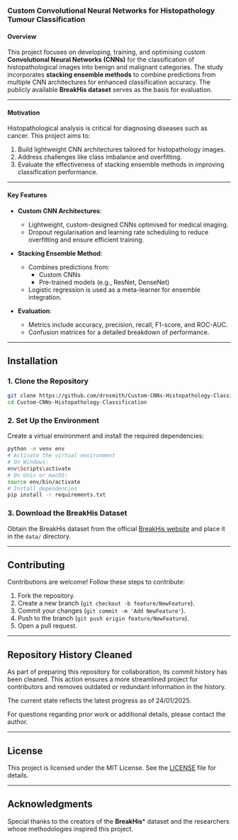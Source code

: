 ### Custom Convolutional Neural Networks for Histopathology Tumour Classification

#### **Overview**
This project focuses on developing, training, and optimising custom **Convolutional Neural Networks (CNNs)** for the classification of histopathological images into benign and malignant categories. The study incorporates **stacking ensemble methods** to combine predictions from multiple CNN architectures for enhanced classification accuracy. The publicly available **BreakHis dataset** serves as the basis for evaluation.

---

#### **Motivation**
Histopathological analysis is critical for diagnosing diseases such as cancer. This project aims to:
1. Build lightweight CNN architectures tailored for histopathology images.
2. Address challenges like class imbalance and overfitting.
3. Evaluate the effectiveness of stacking ensemble methods in improving classification performance.

---

#### **Key Features**
- **Custom CNN Architectures**:
  - Lightweight, custom-designed CNNs optimised for medical imaging.
  - Dropout regularisation and learning rate scheduling to reduce overfitting and ensure efficient training.

- **Stacking Ensemble Method**:
  - Combines predictions from:
    - Custom CNNs
    - Pre-trained models (e.g., ResNet, DenseNet)
  - Logistic regression is used as a meta-learner for ensemble integration.

- **Evaluation**:
  - Metrics include accuracy, precision, recall, F1-score, and ROC-AUC.
  - Confusion matrices for a detailed breakdown of performance.

---

## **Installation**

### **1. Clone the Repository**
```bash
git clone https://github.com/drnsmith/Custom-CNNs-Histopathology-Classification.git
cd Custom-CNNs-Histopathology-Classification
```

### **2. Set Up the Environment**
Create a virtual environment and install the required dependencies:
```bash
python -m venv env
# Activate the virtual environment
# On Windows:
env\Scripts\activate
# On Unix or macOS:
source env/bin/activate
# Install dependencies
pip install -r requirements.txt
```

### **3. Download the BreakHis Dataset**
Obtain the BreakHis dataset from the official [BreakHis website](https://web.inf.ufpr.br/vri/breast-cancer-database) and place it in the `data/` directory.

---

## **Contributing**
Contributions are welcome! Follow these steps to contribute:
1. Fork the repository.
2. Create a new branch (`git checkout -b feature/NewFeature`).
3. Commit your changes (`git commit -m 'Add NewFeature'`).
4. Push to the branch (`git push origin feature/NewFeature`).
5. Open a pull request.

---

## Repository History Cleaned

As part of preparing this repository for collaboration, its commit history has been cleaned. This action ensures a more streamlined project for contributors and removes outdated or redundant information in the history. 

The current state reflects the latest progress as of 24/01/2025.

For questions regarding prior work or additional details, please contact the author.

---

## **License**
This project is licensed under the MIT License. See the [LICENSE](LICENSE) file for details.

---

## **Acknowledgments**
Special thanks to the creators of the **BreakHis*** dataset and the researchers whose methodologies inspired this project.




